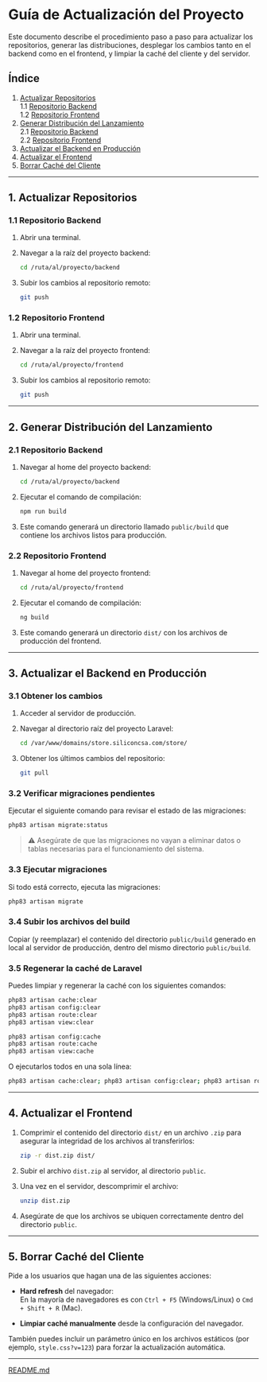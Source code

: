 # Guía de Actualización del Proyecto

Este documento describe el procedimiento paso a paso para actualizar los repositorios, generar las distribuciones, desplegar los cambios tanto en el backend como en el frontend, y limpiar la caché del cliente y del servidor.  

## Índice

1. [Actualizar Repositorios](#1-actualizar-repositorios)  
   1.1 [Repositorio Backend](#11-repositorio-backend)  
   1.2 [Repositorio Frontend](#12-repositorio-frontend)  
2. [Generar Distribución del Lanzamiento](#2-generar-distribución-del-lanzamiento)  
   2.1 [Repositorio Backend](#21-repositorio-backend)  
   2.2 [Repositorio Frontend](#22-repositorio-frontend)  
3. [Actualizar el Backend en Producción](#3-actualizar-el-backend-en-producción)  
4. [Actualizar el Frontend](#4-actualizar-el-frontend)  
5. [Borrar Caché del Cliente](#5-borrar-caché-del-cliente)

---

## 1. Actualizar Repositorios

### 1.1 Repositorio Backend

1. Abrir una terminal.
2. Navegar a la raíz del proyecto backend:

   ```bash
   cd /ruta/al/proyecto/backend
   ```

3. Subir los cambios al repositorio remoto:

   ```bash
   git push
   ```

### 1.2 Repositorio Frontend

1. Abrir una terminal.
2. Navegar a la raíz del proyecto frontend:

   ```bash
   cd /ruta/al/proyecto/frontend
   ```

3. Subir los cambios al repositorio remoto:

   ```bash
   git push
   ```

---

## 2. Generar Distribución del Lanzamiento

### 2.1 Repositorio Backend

1. Navegar al home del proyecto backend:

   ```bash
   cd /ruta/al/proyecto/backend
   ```

2. Ejecutar el comando de compilación:

   ```bash
   npm run build
   ```

3. Este comando generará un directorio llamado `public/build` que contiene los archivos listos para producción.

### 2.2 Repositorio Frontend

1. Navegar al home del proyecto frontend:

   ```bash
   cd /ruta/al/proyecto/frontend
   ```

2. Ejecutar el comando de compilación:

   ```bash
   ng build
   ```

3. Este comando generará un directorio `dist/` con los archivos de producción del frontend.

---

## 3. Actualizar el Backend en Producción

### 3.1 Obtener los cambios

1. Acceder al servidor de producción.
2. Navegar al directorio raíz del proyecto Laravel:

   ```bash
   cd /var/www/domains/store.siliconcsa.com/store/
   ```

3. Obtener los últimos cambios del repositorio:

   ```bash
   git pull
   ```

### 3.2 Verificar migraciones pendientes

Ejecutar el siguiente comando para revisar el estado de las migraciones:

```bash
php83 artisan migrate:status
```

> ⚠️ Asegúrate de que las migraciones no vayan a eliminar datos o tablas necesarias para el funcionamiento del sistema.

### 3.3 Ejecutar migraciones

Si todo está correcto, ejecuta las migraciones:

```bash
php83 artisan migrate
```

### 3.4 Subir los archivos del build

Copiar (y reemplazar) el contenido del directorio `public/build` generado en local al servidor de producción, dentro del mismo directorio `public/build`.

### 3.5 Regenerar la caché de Laravel

Puedes limpiar y regenerar la caché con los siguientes comandos:

```bash
php83 artisan cache:clear
php83 artisan config:clear
php83 artisan route:clear
php83 artisan view:clear

php83 artisan config:cache
php83 artisan route:cache
php83 artisan view:cache
```

O ejecutarlos todos en una sola línea:

```bash
php83 artisan cache:clear; php83 artisan config:clear; php83 artisan route:clear; php83 artisan view:clear; php83 artisan config:cache; php83 artisan route:cache; php83 artisan view:cache
```

---

## 4. Actualizar el Frontend

1. Comprimir el contenido del directorio `dist/` en un archivo `.zip` para asegurar la integridad de los archivos al transferirlos:

   ```bash
   zip -r dist.zip dist/
   ```

2. Subir el archivo `dist.zip` al servidor, al directorio `public`.

3. Una vez en el servidor, descomprimir el archivo:

   ```bash
   unzip dist.zip
   ```

4. Asegúrate de que los archivos se ubiquen correctamente dentro del directorio `public`.

---

## 5. Borrar Caché del Cliente

Pide a los usuarios que hagan una de las siguientes acciones:

- **Hard refresh** del navegador:  
  En la mayoría de navegadores es con `Ctrl + F5` (Windows/Linux) o `Cmd + Shift + R` (Mac).

- **Limpiar caché manualmente** desde la configuración del navegador.

También puedes incluir un parámetro único en los archivos estáticos (por ejemplo, `style.css?v=123`) para forzar la actualización automática.

---

[README.md](./README.md)
